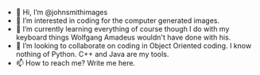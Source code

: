 - 👋 Hi, I’m @johnsmithimages
- 👀 I’m interested in coding for the computer generated images.
- 🌱 I’m currently learning everything of course though I do with my keyboard things Wolfgang Amadeus wouldn't have done with his. 
- 💞️ I’m looking to collaborate on coding in Object Oriented coding. I know nothing of Python. C++ and Java are my tools. 
- 📫 How to reach me? Write me here. 

<!---
johnsmithimages/johnsmithimages is a ✨ special ✨ repository because its `README.md` (this file) appears on your GitHub profile.
You can click the Preview link to take a look at your changes.
--->

